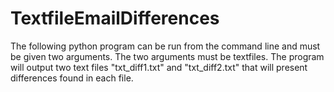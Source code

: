 # TextfileEmailDifferences
The following python program can be run from the command line and must be given two arguments. The two arguments must be textfiles.  The program will output two text files "txt_diff1.txt" and "txt_diff2.txt" that will present differences found in each file. 
